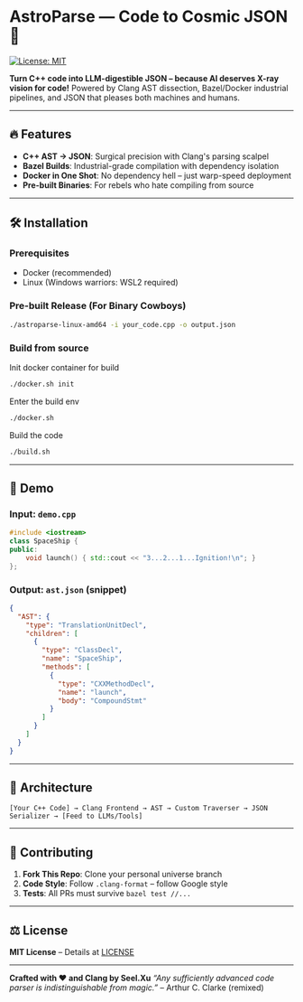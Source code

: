 # AstroParse — Code to Cosmic JSON 🚀

[![License: MIT](https://img.shields.io/badge/License-MIT-purple.svg)](https://opensource.org/licenses/MIT)

**Turn C++ code into LLM-digestible JSON – because AI deserves X-ray vision for code!**
Powered by Clang AST dissection, Bazel/Docker industrial pipelines, and JSON that pleases both machines and humans.

------

## 🔥 Features

- **C++ AST → JSON**: Surgical precision with Clang's parsing scalpel
- **Bazel Builds**: Industrial-grade compilation with dependency isolation
- **Docker in One Shot**: No dependency hell – just warp-speed deployment
- **Pre-built Binaries**: For rebels who hate compiling from source

------

## 🛠 Installation

### Prerequisites

- Docker (recommended)
- Linux (Windows warriors: WSL2 required)

### Pre-built Release (For Binary Cowboys)

``` bash
./astroparse-linux-amd64 -i your_code.cpp -o output.json  
```

### Build from source

Init docker container for build
``` bash
./docker.sh init
```

Enter the build env
``` bash
./docker.sh
```

Build the code
``` bash
./build.sh
```

------

## 🚀 Demo

### Input: `demo.cpp`

``` cpp
#include <iostream>  
class SpaceShip {  
public:  
    void launch() { std::cout << "3...2...1...Ignition!\n"; }  
};  
```

### Output: `ast.json` (snippet)

``` json
{  
  "AST": {  
    "type": "TranslationUnitDecl",  
    "children": [  
      {  
        "type": "ClassDecl",  
        "name": "SpaceShip",  
        "methods": [  
          {  
            "type": "CXXMethodDecl",  
            "name": "launch",  
            "body": "CompoundStmt"  
          }  
        ]  
      }  
    ]  
  }  
}  
```

------

## 📡 Architecture

```
[Your C++ Code] → Clang Frontend → AST → Custom Traverser → JSON Serializer → [Feed to LLMs/Tools]  
```

------

## 🤖 Contributing

1. **Fork This Repo**: Clone your personal universe branch
2. **Code Style**: Follow `.clang-format` – follow Google style
3. **Tests**: All PRs must survive `bazel test //...`

------

## ⚖️ License

**MIT License** – Details at [LICENSE](https://github.com/SilvesterHsu/AstroParse/blob/main/LICENSE)

------

**Crafted with ❤️ and Clang by Seel.Xu**
*“Any sufficiently advanced code parser is indistinguishable from magic.”* – Arthur C. Clarke (remixed)